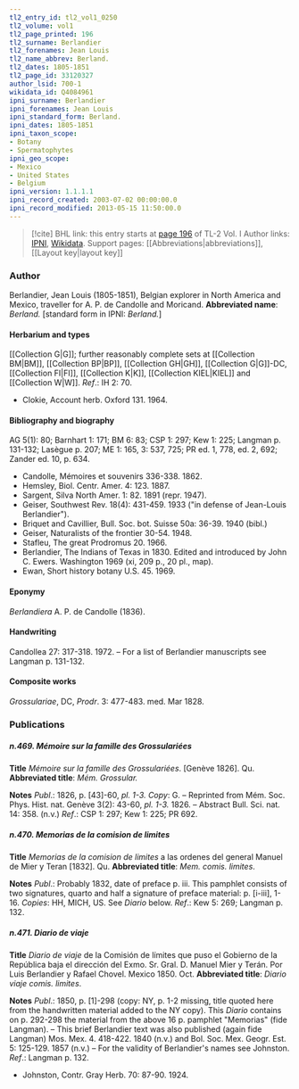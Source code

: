 ```yaml
---
tl2_entry_id: tl2_vol1_0250
tl2_volume: vol1
tl2_page_printed: 196
tl2_surname: Berlandier
tl2_forenames: Jean Louis
tl2_name_abbrev: Berland.
tl2_dates: 1805-1851
tl2_page_id: 33120327
author_lsid: 700-1
wikidata_id: Q4084961
ipni_surname: Berlandier
ipni_forenames: Jean Louis
ipni_standard_form: Berland.
ipni_dates: 1805-1851
ipni_taxon_scope: 
- Botany
- Spermatophytes
ipni_geo_scope: 
- Mexico
- United States
- Belgium
ipni_version: 1.1.1.1
ipni_record_created: 2003-07-02 00:00:00.0
ipni_record_modified: 2013-05-15 11:50:00.0
---
```


> [!cite] BHL link: this entry starts at [page 196](https://www.biodiversitylibrary.org/page/33120327) of TL-2 Vol. I
> Author links: [IPNI](https://www.ipni.org/a/700-1), [Wikidata](https://www.wikidata.org/wiki/Q4084961). Support pages: [[Abbreviations|abbreviations]], [[Layout key|layout key]]

### Author

Berlandier, Jean Louis (1805-1851), Belgian explorer in North America and Mexico, traveller for A. P. de Candolle and Moricand. 
**Abbreviated name**: *Berland.* \[standard form in IPNI: *Berland.*\]

#### Herbarium and types

[[Collection G|G]]; further reasonably complete sets at [[Collection BM|BM]], [[Collection BP|BP]], [[Collection GH|GH]], [[Collection G|G]]-DC, [[Collection FI|FI]], [[Collection K|K]], [[Collection KIEL|KIEL]] and [[Collection W|W]].
*Ref*.: IH 2: 70.
- Clokie, Account herb. Oxford 131. 1964.

#### Bibliography and biography

AG 5(1): 80; Barnhart 1: 171; BM 6: 83; CSP 1: 297; Kew 1: 225; Langman p. 131-132; Lasègue p. 207; ME 1: 165, 3: 537, 725; PR ed. 1, 778, ed. 2, 692; Zander ed. 10, p. 634.
- Candolle, Mémoires et souvenirs 336-338. 1862.
- Hemsley, Biol. Centr. Amer. 4: 123. 1887.
- Sargent, Silva North Amer. 1: 82. 1891 (repr. 1947).
- Geiser, Southwest Rev. 18(4): 431-459. 1933 ("in defense of Jean-Louis Berlandier").
- Briquet and Cavillier, Bull. Soc. bot. Suisse 50a: 36-39. 1940 (bibl.)
- Geiser, Naturalists of the frontier 30-54. 1948.
- Stafleu, The great Prodromus 20. 1966.
- Berlandier, The Indians of Texas in 1830. Edited and introduced by John C. Ewers. Washington 1969 (xi, 209 p., 20 pl., map).
- Ewan, Short history botany U.S. 45. 1969.

#### Eponymy

*Berlandiera* A. P. de Candolle (1836).

#### Handwriting

Candollea 27: 317-318. 1972. – For a list of Berlandier manuscripts see Langman p. 131-132.

#### Composite works

*Grossulariae*, DC, *Prodr*. 3: 477-483. med. Mar 1828.

### Publications

##### n.469. Mémoire sur la famille des Grossulariées

**Title**
*Mémoire sur la famille des Grossulariées*. \[Genève 1826\]. Qu.
**Abbreviated title**: *Mém. Grossular.*

**Notes**
*Publ*.: 1826, p. \[43\]-60, *pl. 1-3. Copy*: G. – Reprinted from Mém. Soc. Phys. Hist. nat. Genève 3(2): 43-60, *pl. 1-3.* 1826. – Abstract Bull. Sci. nat. 14: 358. (n.v.)
*Ref*.: CSP 1: 297; Kew 1: 225; PR 692.

##### n.470. Memorias de la comision de limites

**Title**
*Memorias de la comision de limites* a las ordenes del general Manuel de Mier y Teran \[1832\]. Qu.
**Abbreviated title**: *Mem. comis. limites*.

**Notes**
*Publ*.: Probably 1832, date of preface p. iii. This pamphlet consists of two signatures, quarto and half a signature of preface material: p. \[i-iii\], 1-16. *Copies*: HH, MICH, US. See *Diario* below.
*Ref*.: Kew 5: 269; Langman p. 132.

##### n.471. Diario de viaje

**Title**
*Diario de viaje* de la Comisión de límites que puso el Gobierno de la República baja el dirección del Exmo. Sr. Gral. D. Manuel Mier y Terán. Por Luis Berlandier y Rafael Chovel. Mexico 1850. Oct.
**Abbreviated title**: *Diario viaje comis. limites*.

**Notes**
*Publ*.: 1850, p. \[1\]-298 (copy: NY, p. 1-2 missing, title quoted here from the handwritten material added to the NY copy). This *Diario* contains on p. 292-298 the material from the above 16 p. pamphlet "Memorias" (fide Langman). – This brief Berlandier text was also published (again fide Langman) Mos. Mex. 4. 418-422. 1840 (n.v.) and Bol. Soc. Mex. Geogr. Est. 5: 125-129. 1857 (n.v.) – For the validity of Berlandier's names see Johnston.
*Ref*.: Langman p. 132.
- Johnston, Contr. Gray Herb. 70: 87-90. 1924.

